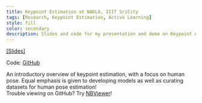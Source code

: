 ```yaml
---
title: Keypoint Estimation at WADLA, IIIT SriCity
tags: [Research, Keypoint Estimation, Active Learning]
style: fill
color: secondary
description: Slides and code for my presentation and demo on Keypoint estimation.
---
```


<a href="https://meghshukla.github.io/files/blogs/wadla/KeypointEstimation.pdf" target="_blank">[Slides]</a>

Code: [GitHub](https://github.com/meghshukla/KeypointDemo_WADLA_IIIT/blob/main/code/Demo.ipynb)

An introductory overview of keypoint estimation, with a focus on human pose. Equal emphasis is given to developing models as well as curating datasets for human pose estimation! <br>
Trouble viewing on GitHub? Try [NBViewer](https://nbviewer.org/github/meghshukla/KeypointDemo_WADLA_IIIT/blob/main/code/Demo.ipynb)!

